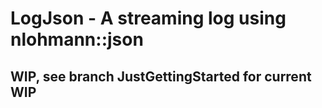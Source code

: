 # LogJson - A streaming log using nlohmann::json
## WIP, see branch JustGettingStarted for current WIP 
